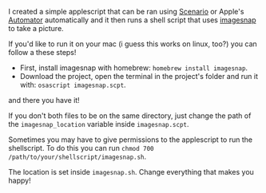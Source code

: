 I created a simple applescript that can be ran using [Scenario](http://www.lagentesoft.com/scenario/) or Apple's [Automator](http://macosxautomation.com/automator/) automatically and it then runs a shell script that uses [imagesnap](http://iharder.sourceforge.net/current/macosx/imagesnap/) to take a picture.

If you'd like to run it on your mac (i guess this works on linux, too?) you can follow a these steps!

* First, install imagesnap with homebrew:
`homebrew install imagesnap`.
* Download the project, open the terminal in the project's folder and run it with:
`osascript imagesnap.scpt`.

and there you have it!

If you don't both files to be on the same directory, just change the path of the `imagesnap_location` variable inside `imagesnap.scpt`.

Sometimes you may have to give permissions to the applescript to run the shellscript. To do this you can run `chmod 700 /path/to/your/shellscript/imagesnap.sh`.

The location is set inside `imagesnap.sh`. Change everything that makes you happy!
